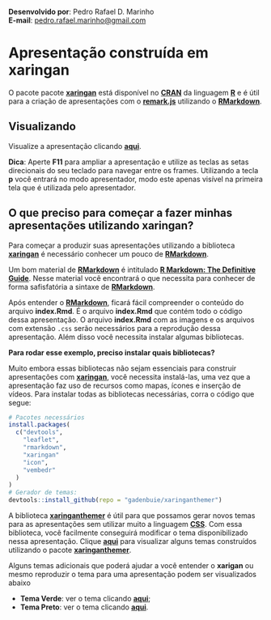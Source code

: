 **Desenvolvido por**: Pedro Rafael D. Marinho </br>
**E-mail**: pedro.rafael.marinho@gmail.com

# Apresentação construída em **xaringan**

O pacote pacote [**xaringan**](https://github.com/yihui/xaringan) está disponível no [**CRAN**](https://cran.r-project.org/web/packages/available_packages_by_date.html) da linguagem [**R**](https://www.r-project.org/) e é útil para a criação de apresentações com o [**remark.js**](https://remarkjs.com/#1) utilizando o [**RMarkdown**](https://rmarkdown.rstudio.com/). 

## Visualizando

Visualize a apresentação clicando [**aqui**](https://prdm0.github.io/apresentacao-laranja/). 

**Dica**: Aperte **F11** para ampliar a apresentação e utilize as teclas as setas direcionais do seu teclado para navegar entre os frames. Utilizando a tecla **p** você entrará no modo apresentador, modo este apenas visível na primeira tela que é utilizada pelo apresentador.

## O que preciso para começar a fazer minhas apresentações utilizando **xaringan**?

Para começar a produzir suas apresentações utilizando a biblioteca [**xaringan**](https://github.com/yihui/xaringan) é necessário conhecer um pouco de [**RMarkdown**](https://rmarkdown.rstudio.com/). 

Um bom material de [**RMarkdown**](https://rmarkdown.rstudio.com/) é intitulado [**R Markdown: The Definitive Guide**](https://bookdown.org/yihui/rmarkdown/). Nesse material você encontrará o que necessita para conhecer de forma safisfatória a sintaxe de [**RMarkdown**](https://rmarkdown.rstudio.com/).

Após entender o [**RMarkdown**](https://rmarkdown.rstudio.com/), ficará fácil compreender o conteúdo do arquivo **index.Rmd**. É o arquivo **index.Rmd** que contém todo o código dessa apresentação. O arquivo **index.Rmd** com as imagens e os arquivos com extensão `.css` serão necessários para a reprodução dessa apresentação. Além disso você necessita instalar algumas bibliotecas.

**Para rodar esse exemplo, preciso instalar quais bibliotecas?**

Muito embora essas bibliotecas não sejam essenciais para construir apresentações com [**xaringan**](https://github.com/yihui/xaringan), você necessita instalá-las, uma vez que a apresentação faz uso de recursos como mapas, ícones e inserção de vídeos. Para instalar todas as bibliotecas necessárias, corra o código que segue:

```r
# Pacotes necessários
install.packages(
  c("devtools",
    "leaflet",
    "rmarkdown",
    "xaringan"
    "icon",
    "vembedr"
  )
)
# Gerador de temas:
devtools::install_github(repo = "gadenbuie/xaringanthemer")
```
A biblioteca [**xaringanthemer**](https://github.com/gadenbuie/xaringanthemer) é útil para que possamos gerar novos temas para as apresentações sem utilizar muito a linguagem [**CSS**](https://pt.wikipedia.org/wiki/Cascading_Style_Sheets). Com essa biblioteca, você facilmente conseguirá modificar o tema disponibilizado nessa apresentação. Clique [**aqui**](https://pkg.garrickadenbuie.com/xaringanthemer/articles/singles/themes.html) para visualizar alguns temas construídos utilizando o pacote [**xaringanthemer**](https://github.com/gadenbuie/xaringanthemer).

Alguns temas adicionais que poderá ajudar a você entender o **xarigan** ou mesmo reproduzir o tema para uma apresentação podem ser visualizados abaixo

+ **Tema Verde**: ver o tema clicando [**aqui**](https://prdm0.github.io/apresentacao-verde/);
+ **Tema Preto**: ver o tema clicando [**aqui**](https://prdm0.github.io/apresentacao-preta/).